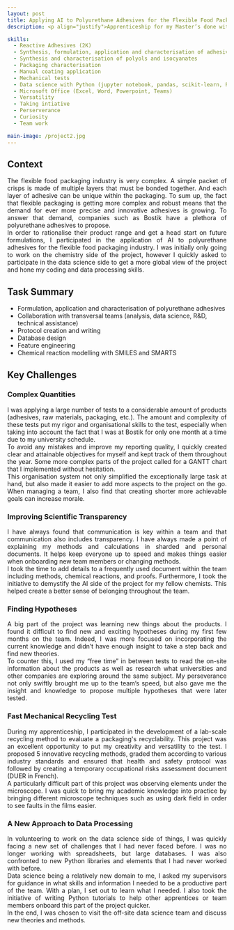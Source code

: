 ```yaml
---
layout: post
title: Applying AI to Polyurethane Adhesives for the Flexible Food Packaging Industry
description: <p align="justify">Apprenticeship for my Master’s done within the Bostik Smart Technology Centre as part of the Polyurethane Flexible Lamination team - Applying AI to polyurethanes adhesives used for the flexible food packaging industry. </p>

skills: 
  - Reactive Adhesives (2K)
  - Synthesis, formulation, application and characterisation of adhesives
  - Synthesis and characterisation of polyols and isocyanates
  - Packaging characterisation
  - Manual coating application
  - Mechanical tests
  - Data science with Python (jupyter notebook, pandas, scikit-learn, RDKit)
  - Microsoft Office (Excel, Word, Powerpoint, Teams)
  - Versatility
  - Taking intiative
  - Perserverance
  - Curiosity
  - Team work

main-image: /project2.jpg
---
```

## Context
<p align="justify"> The flexible food packaging industry is very complex. A simple packet of crisps is made of multiple layers that must be bonded together. And each layer of adhesive can be unique within the packaging. To sum up, the fact that flexible packaging is getting more complex and robust means that the demand for ever more precise and innovative adhesives is growing. To answer that demand, companies such as Bostik have a plethora of polyurethane adhesives to propose.<br/>
In order to rationalise their product range and get a head start on future formulations, I participated in the application of AI to polyurethane adhesives for the flexible food packaging industry. I was initially only going to work on the chemistry side of the project, however I quickly asked to participate in the data science side to get a more global view of the project and hone my coding and data processing skills.</p>

## Task Summary
-	Formulation, application and characterisation of polyurethane adhesives
-	Collaboration with transversal teams (analysis, data science, R&D, technical assistance)
-	Protocol creation and writing
-	Database design
-	Feature engineering
-	Chemical reaction modelling with SMILES and SMARTS

## Key Challenges
### Complex Quantities
<p align="justify">I was applying a large number of tests to a considerable amount of products (adhesives, raw materials, packaging, etc.). The amount and complexity of these tests put my rigor and organisational skills to the test, especially when taking into account the fact that I was at Bostik for only one month at a time due to my university schedule.<br/>
To avoid any mistakes and improve my reporting quality, I quickly created clear and attainable objectives for myself and kept track of them throughout the year. Some more complex parts of the project called for a GANTT chart that I implemented without hesitation.<br/>
This organisation system not only simplified the exceptionally large task at hand, but also made it easier to add more aspects to the project on the go. When managing a team, I also find that creating shorter more achievable goals can increase morale.</p>

### Improving Scientific Transparency
<p align="justify">I have always found that communication is key within a team and that communication also includes transparency. I have always  made a point of explaining my methods and calculations in sharded and personal documents. It helps keep everyone up to speed and makes things easier when onboarding new team members or changing methods.<br/>
I took the time to add details to a frequently used document within the team including methods, chemical reactions, and proofs. Furthermore, I took the initiative to demystify the AI side of the project for my fellow chemists. This helped create a better sense of belonging throughout the team.</p>
  
### Finding Hypotheses  
<p align="justify">A big part of the project was learning new things about the products. I found it difficult to find new and exciting hypotheses during my first few months on the team. Indeed, I was more focused on incorporating the current knowledge and didn’t have enough insight to take a step back and find new theories.<br/>
To counter this, I used my “free time” in between tests to read the on-site information about the products as well as research what universities and other companies are exploring around the same subject. My perseverance not only swiftly brought me up to the team’s speed, but also gave me the insight and knowledge to propose multiple hypotheses that were later tested.</p>

### Fast Mechanical Recycling Test
<p align="justify">During my apprenticeship, I participated in the development of a lab-scale recycling method to evaluate a packaging's recyclability. This project was an excellent opportunity to put my creativity and versatility to the test. I proposed 5 innovative recycling methods, graded them according to various industry standards and ensured that health and safety protocol was followed by creating a temporary occupational risks assessment document (DUER in French).<br/>
A particularly difficult part of this project was observing elements under the microscope. I was quick to bring my academic knowledge into practice by bringing different microscope techniques such as using dark field in order to see faults in the films easier.</p>


### A New Approach to Data Processing
<p align="justify">In volunteering to work on the data science side of things, I was quickly facing a new set of challenges that I had never faced before. I was no longer working with spreadsheets, but large databases. I was also confronted to new Python libraries and elements that I had never worked with before.<br/>
Data science being a relatively new domain to me, I asked my supervisors for guidance in what skills and information I needed to be a productive part of the team. With a plan, I set out to learn what I needed. I also took the initiative of writing Python tutorials to help other apprentices or team members onboard this part of the project quicker.<br/>
In the end, I was chosen to visit the off-site data science team and discuss new theories and methods.</p>


